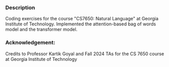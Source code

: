 ### Description
Coding exercises for the course "CS7650: Natural Language" at Georgia Institute of Technology. Implemented the attention-based bag of words model and the transformer model.

### Acknowledgement:
Credits to Professor Kartik Goyal and Fall 2024 TAs for the CS 7650 course at Georgia Institute of Technology
